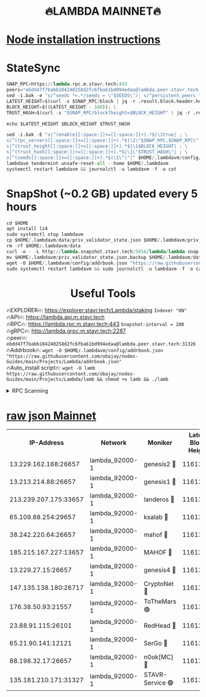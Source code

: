 <h1 align="center"> 🔥LAMBDA MAINNET🔥</h1>


[Node installation instructions](https://github.com/obajay/nodes-Guides/tree/main/Projects/Lambda)
=


# StateSync
```python
SNAP_RPC=https://lambda.rpc.m.stavr.tech:443
peers="ebdd47f7babb184240258d2fc6fba61bd994edaa@lambda.peer.stavr.tech:31326" 
sed -i.bak -e "s/^seeds *=.*/seeds = \"$SEEDS\"/; s/^persistent_peers *=.*/persistent_peers = \"$PEERS\"/" $HOME/.lambdavm/config/config.toml
LATEST_HEIGHT=$(curl -s $SNAP_RPC/block | jq -r .result.block.header.height); \
BLOCK_HEIGHT=$((LATEST_HEIGHT - 100)); \
TRUST_HASH=$(curl -s "$SNAP_RPC/block?height=$BLOCK_HEIGHT" | jq -r .result.block_id.hash)

echo $LATEST_HEIGHT $BLOCK_HEIGHT $TRUST_HASH

sed -i.bak -E "s|^(enable[[:space:]]+=[[:space:]]+).*$|\1true| ; \
s|^(rpc_servers[[:space:]]+=[[:space:]]+).*$|\1\"$SNAP_RPC,$SNAP_RPC\"| ; \
s|^(trust_height[[:space:]]+=[[:space:]]+).*$|\1$BLOCK_HEIGHT| ; \
s|^(trust_hash[[:space:]]+=[[:space:]]+).*$|\1\"$TRUST_HASH\"| ; \
s|^(seeds[[:space:]]+=[[:space:]]+).*$|\1\"\"|" $HOME/.lambdavm/config/config.toml
lambdavm tendermint unsafe-reset-all --home $HOME/.lambdavm
systemctl restart lambdavm && journalctl -u lambdavm -f -o cat

```
# SnapShot (~0.2 GB) updated every 5 hours
```python
cd $HOME
apt install lz4
sudo systemctl stop lambdavm
cp $HOME/.lambdavm/data/priv_validator_state.json $HOME/.lambdavm/priv_validator_state.json.backup
rm -rf $HOME/.lambdavm/data
curl -o - -L http://lambda.snapshot.stavr.tech:5016/lambda/lambda-snap.tar.lz4 | lz4 -c -d - | tar -x -C $HOME/.lambdavm --strip-components 2
mv $HOME/.lambdavm/priv_validator_state.json.backup $HOME/.lambdavm/data/priv_validator_state.json
wget -O $HOME/.lambdavm/config/addrbook.json "https://raw.githubusercontent.com/obajay/nodes-Guides/main/Projects/Lambda/addrbook.json"
sudo systemctl restart lambdavm && sudo journalctl -u lambdavm -f -o cat
```
 <h1 align="center"> Useful Tools</h1>

🔥EXPLORER🔥:      https://explorer.stavr.tech/Lambda/staking	        `Indexer "ON"` \
🔥API🔥: 			 		 https://lambda.api.m.stavr.tech \
🔥RPC🔥:           https://lambda.rpc.m.stavr.tech:443	              `Snapshot-interval = 100` \
🔥gRPC🔥:          http://lambda.grpc.m.stavr.tech:2287 \
🔥peer🔥:					 `ebdd47f7babb184240258d2fc6fba61bd994edaa@lambda.peer.stavr.tech:31326` \
🔥Addrbook🔥:    ```wget -O $HOME/.lambdavm/config/addrbook.json "https://raw.githubusercontent.com/obajay/nodes-Guides/main/Projects/Lambda/addrbook.json"``` \
🔥Auto_install script🔥: ```wget -O lamb https://raw.githubusercontent.com/obajay/nodes-Guides/main/Projects/Lambda/lamb && chmod +x lamb && ./lamb```


<details>
<summary>RPC Scanning</summary>

<h2 align="center"> We scan nodes in real time every 4 hours. And we provide the final result of RPC endpoints.
We cannot influence the operation of these nodes in any way. </h2>


```python
If Voting Power is higher than 0 --> then the Node is a validator of the network and may be subject to attack and be a potential threat to the chain.
```
```python
We marked such validators with a red symbol
```

</details>

[raw json Mainnet](https://rpc-check.lambm.stavr.tech/lambm/rpc-lambm-result.json)
=


<table><tr><th>IP-Address</th><th>Network</th><th>Moniker</th><th>Latest Block Height</th><th>Earliest Block Height</th><th>Catching Up</th><th>Tx Index</th><th>Voting Power</th><th>Scan Time</th></tr><tr><td>13.229.162.168:26657</td><td>lambda_92000-1</td><td>genesis2 🔴</td><td>11613679</td><td>1</td><td>False</td><td>on</td><td>16878690</td><td>2024-02-08T19:56:43.929159886UTC</td></tr><tr><td>13.213.214.88:26657</td><td>lambda_92000-1</td><td>genesis1 🔴</td><td>11613680</td><td>1</td><td>False</td><td>on</td><td>107835</td><td>2024-02-08T19:56:48.841433214UTC</td></tr><tr><td>213.239.207.175:33657</td><td>lambda_92000-1</td><td>landeros 🔴</td><td>11613678</td><td>8136001</td><td>False</td><td>off</td><td>1429875</td><td>2024-02-08T19:56:36.390597503UTC</td></tr><tr><td>65.109.88.254:29657</td><td>lambda_92000-1</td><td>ksalab 🔴</td><td>11613680</td><td>8715001</td><td>False</td><td>on</td><td>510465</td><td>2024-02-08T19:56:51.908543367UTC</td></tr><tr><td>38.242.220.64:26657</td><td>lambda_92000-1</td><td>mahof 🔴</td><td>11613677</td><td>10131001</td><td>False</td><td>off</td><td>770350</td><td>2024-02-08T19:56:32.061964559UTC</td></tr><tr><td>185.215.167.227:13657</td><td>lambda_92000-1</td><td>MAHOF 🔴</td><td>11613680</td><td>10134001</td><td>False</td><td>on</td><td>2051510</td><td>2024-02-08T19:56:47.606686167UTC</td></tr><tr><td>13.229.27.15:26657</td><td>lambda_92000-1</td><td>genesis4 🔴</td><td>11613680</td><td>11043001</td><td>False</td><td>on</td><td>9665448</td><td>2024-02-08T19:56:47.234245073UTC</td></tr><tr><td>147.135.138.180:26717</td><td>lambda_92000-1</td><td>CryptoNet 🔴</td><td>11613680</td><td>11383001</td><td>False</td><td>off</td><td>770449</td><td>2024-02-08T19:56:49.127034132UTC</td></tr><tr><td>176.38.50.93:21557</td><td>lambda_92000-1</td><td>ToTheMars 🟢</td><td>11613680</td><td>11395001</td><td>False</td><td>on</td><td>0</td><td>2024-02-08T19:56:54.774044578UTC</td></tr><tr><td>23.88.91.115:26101</td><td>lambda_92000-1</td><td>RedHead 🔴</td><td>11613678</td><td>11513678</td><td>False</td><td>off</td><td>553202</td><td>2024-02-08T19:56:36.630386042UTC</td></tr><tr><td>65.21.90.141:12121</td><td>lambda_92000-1</td><td>SerGo 🔴</td><td>11613681</td><td>11513680</td><td>False</td><td>off</td><td>10612063</td><td>2024-02-08T19:56:55.198715306UTC</td></tr><tr><td>88.198.32.17:26657</td><td>lambda_92000-1</td><td>n0ok[MC] 🔴</td><td>11613682</td><td>11513682</td><td>False</td><td>off</td><td>1578630</td><td>2024-02-08T19:56:58.330929837UTC</td></tr><tr><td>135.181.210.171:31327</td><td>lambda_92000-1</td><td>STAVR-Service 🟢</td><td>11613680</td><td>11610001</td><td>False</td><td>on</td><td>0</td><td>2024-02-08T19:56:51.563277755UTC</td></tr></table>
